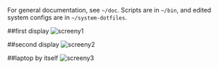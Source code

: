 For general documentation, see `~/doc`. Scripts are in `~/bin`, and edited system configs are in `~/system-dotfiles`.

##first display
![screeny1](http://a.pomf.se/3Hy9.png)

##second display
![screeny2](http://a.pomf.se/6Wh3.png)

##laptop by itself
![screeny3](http://a.pomf.se/3Zp7.gif)
